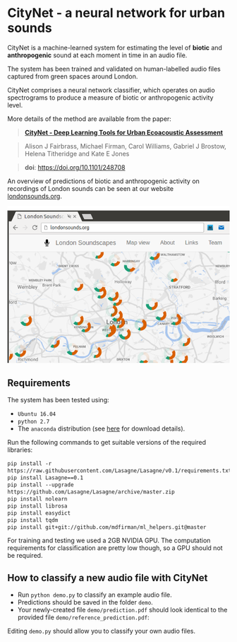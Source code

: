 # CityNet - a neural network for urban sounds

CityNet is a machine-learned system for estimating the level of **biotic** and **anthropogenic** sound at each moment in time in an audio file.

The system has been trained and validated on human-labelled audio files captured from green spaces around London.

CityNet comprises a neural network classifier, which operates on audio spectrograms to produce a measure of biotic or anthropogenic activity level.

More details of the method are available from the paper:

> **[CityNet - Deep Learning Tools for Urban Ecoacoustic Assessment](https://doi.org/10.1101/248708)**

> Alison J Fairbrass, Michael Firman, Carol Williams, Gabriel J Brostow, Helena Titheridge and Kate E Jones

> **doi**: https://doi.org/10.1101/248708


An overview of predictions of biotic and anthropogenic activity on recordings of London sounds can be seen at our website [londonsounds.org](http://londonsounds.org).

[![Screenshot of urban sounds website](website/website.png)](http://londonsounds.org)





## Requirements

The system has been tested using:

- `Ubuntu 16.04`
- `python 2.7`
- The `anaconda` distribution (see [here](https://www.anaconda.com/download/) for download details).

Run the following commands to get suitable versions of the required libraries:

    pip install -r https://raw.githubusercontent.com/Lasagne/Lasagne/v0.1/requirements.txt
    pip install Lasagne==0.1
    pip install --upgrade https://github.com/Lasagne/Lasagne/archive/master.zip
    pip install nolearn
    pip install librosa
    pip install easydict
    pip install tqdm
    pip install git+git://github.com/mdfirman/ml_helpers.git@master

For training and testing we used a 2GB NVIDIA GPU. The computation requirements for classification are pretty low though, so a GPU should not be required.


## How to classify a new audio file with CityNet

- Run `python demo.py` to classify an example audio file.
- Predictions should be saved in the folder `demo`.
- Your newly-created file `demo/prediction.pdf` should look identical to the provided file `demo/reference_prediction.pdf`:



Editing `demo.py` should allow you to classify your own audio files.

